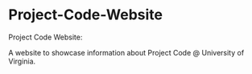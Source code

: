 # Project-Code-Website

Project Code Website:

A website to showcase information about Project Code @ University of Virginia.
